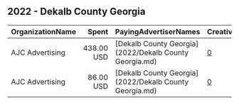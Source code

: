 ## 2022 - Dekalb County Georgia 
|OrganizationName|Spent|PayingAdvertiserNames|CreativeUrls|Impressions|Genders|AgeBrackets|CountryCodes|BillingAddresses|CandidateBallotInformation|
|:---|---:|:---|:---|---:|:---|:---|:---|:---|:---|
|AJC Advertising|438.00 USD|[Dekalb County Georgia](2022/Dekalb County Georgia.md)|[0](https://www.snap.com/political-ads/asset/5d805b96a324880b1637a77d83480cc324d6b37818267b6ec540be5f99c86575?mediaType=jpg)|215,693||18+|united states|"223 Perimeter Center Pkwy.,Atlanta,30346,US"|Register To Vote|
|AJC Advertising|86.00 USD|[Dekalb County Georgia](2022/Dekalb County Georgia.md)|[0](https://www.snap.com/political-ads/asset/13523425d6eea51d9cfb9136bb4ba370e47d5d3e4479bd8d5c3a2e202d89ac49?mediaType=jpg)|39,099||18+|united states|"223 Perimeter Center Pkwy.,Atlanta,30346,US"|Register To Vote|
